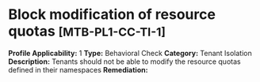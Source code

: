 # Block modification of resource quotas <small>[MTB-PL1-CC-TI-1] </small>
**Profile Applicability:** 
1
**Type:** 
Behavioral Check
**Category:** 
Tenant Isolation 
**Description:** 
Tenants should not be able to modify the resource quotas defined in their namespaces 
**Remediation:**


